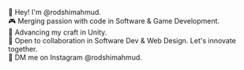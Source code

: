 🖖 Hey! I'm @rodshimahmud.  
🎮 Merging passion with code in Software & Game Development.  
🌱 Advancing my craft in Unity.   
🫵 Open to collaboration in Software Dev & Web Design. Let's innovate together.  
📱 DM me on Instagram @rodshimahmud.

<!---
mahmudrodshi/mahmudrodshi is a ✨ special ✨ repository because its `README.md` (this file) appears on your GitHub profile.
You can click the Preview link to take a look at your changes.
--->
